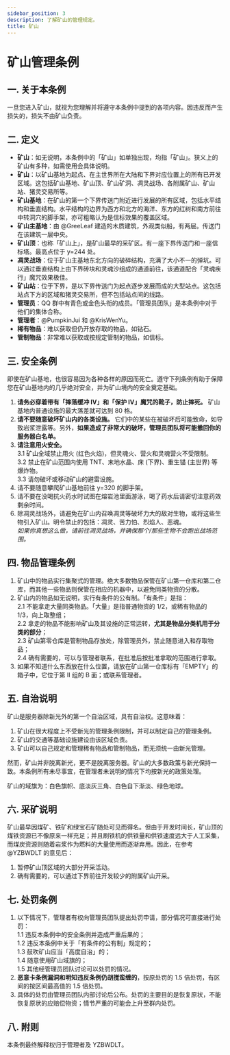 ```yaml
---
sidebar_position: 3
description: 了解矿山的管理规定。
title: 矿山
---
```


# 矿山管理条例

## 一. 关于本条例

一旦您进入矿山，就视为您理解并将遵守本条例中提到的各项内容。因违反而产生损失的，损失不由矿山负责。

## 二. 定义

- **矿山**：如无说明，本条例中的「矿山」如单独出现，均指「矿山」。狭义上的矿山有多种，如需使用会具体说明。
- **矿山**：以矿山基地为起点、在主世界所在大陆和下界对应位置上的所有已开发区域。这包括矿山基地、矿山顶、矿山矿洞、凋灵战场、各附属矿山、矿山站、猪灵交易所等。
- **矿山基地**：在矿山的第一个下界传送门附近进行发展的所有区域，包括水平结构和垂直结构。水平结构的边界为西方和北方的海洋、东方的红树和南方前往中转洞穴的脚手架，亦可粗略认为是信标效果的覆盖区域。
- **矿山主基地**：由 @GreeLeaf 建造的木质建筑，外观类似船，有两层。传送门在该建筑一层中央。
- **矿山顶**：也称「矿山上」，是矿山最早的采矿区。有一座下界传送门和一座信标塔。最高点位于 y=244 处。
- **凋灵战场**：位于矿山主基地东北方向的破碎结构，充满了大小不一的弹坑。可以通过垂直结构上由下界砖块和灵魂沙组成的通道前往，该通道配合「灵魂疾行」魔咒效果极佳。
- **矿山站**：位于下界，是以下界传送门为起点逐步发展而成的大型站点。这包括站点下方的区域和猪灵交易所，但不包括站点间的线路。
- **管理员**：QQ 群中有青色或金色头衔的成员。「管理员团队」是本条例中对于他们的集体合称。
- **管理者**：@PumpkinJui 和 @KrisWenYu。
- **稀有物品**：难以获取但仍开放存取的物品，如钻石。
- **管制物品**：非常难以获取或按规定管制的物品，如信标。

## 三. 安全条例

即使在矿山基地，也很容易因为各种各样的原因而死亡。遵守下列条例有助于保障您在矿山基地内的几乎绝对安全，并为矿山境内的安全奠定基础。

1. **请务必穿着带有「摔落缓冲 IV」和「保护 IV」魔咒的靴子，防止摔死。** 矿山基地内普通设施的最大落差就可达到 80 格。
2. **请不要随意破坏矿山内的各类设施。** 它们中的某些在被破坏后可能致命，如导致岩浆泄露等。另外，**如果造成了非常大的破坏，管理员团队将可能撤回你的服务器白名单。**
3. **请注意用火安全。**  
   3.1 矿山全域禁止用火 (红色火焰)，但灵魂火、营火和灵魂营火不受限制。  
   3.2 禁止在矿山范围内使用 TNT、末地水晶、床 (下界)、重生锚 (主世界) 等爆炸物。  
   3.3 请勿破坏或移动矿山的避雷设施。
4. 请不要随意攀爬矿山基地前往 y=320 的脚手架。
5. 请不要在没喝抗火药水时试图在熔岩池里面游泳，喝了药水后请密切注意药效剩余时间。
6. 除凋灵战场外，请避免在矿山内召唤凋灵等破坏力大的敌对生物，或将这些生物引入矿山。明令禁止的包括：凋灵、苦力怕、烈焰人、恶魂。  
   *如果你真想这么做，请前往凋灵战场，并确保那个/那些生物不会跑出战场范围。*

## 四. 物品管理条例

1. 矿山中的物品实行集聚式的管理。绝大多数物品保管在矿山第一仓库和第二仓库，而其他一些物品则保管在相应的机器中，以避免同类物资的分散。
2. 矿山内的物品如无说明，实行有条件的公有制。「有条件」是指：  
   2.1 不能拿走大量同类物品。「大量」是指普通物资的 1/2，或稀有物品的 1/3，向上取整组；  
   2.2 拿走的物品不能影响矿山及其设施的正常运转，**尤其是物品分类机用于分类的部分**；  
   2.3 矿山第零仓库是管制物品存放处，除管理员外，禁止随意进入和存取物品；  
   2.4 确有需要的，可以与管理者联系，在批准后按批准拿取的范围进行拿取。
3. 如果不知道什么东西放在什么位置，请放在矿山第一仓库标有「EMPTY」的箱子中，它位于第 II 组的 B 面；或联系管理者。

## 五. 自治说明

矿山是服务器除新光外的第一个自治区域，具有自治权。这意味着：

1. 矿山在很大程度上不受新光的管理条例限制，并可以制定自己的管理条例。
2. 矿山的交通等基础设施建设由该区域负责。
3. 矿山可以自己规定和管理稀有物品和管制物品，而无须统一由新光管理。

然而，矿山并非脱离新光，更不是脱离服务器。矿山的大多数政策与新光保持一致。本条例所有未尽事宜，在管理者未说明的情况下均按新光的政策处理。

矿山的域旗为：白色旗帜、底淡灰三角、白色自下渐淡、绿色地球。

## 六. 采矿说明

矿山最早因煤矿、铁矿和绿宝石矿随处可见而得名。但由于开发时间长，矿山顶的煤铁资源已不像原来一样充足；并且刷铁机的供铁量和供铁速度远大于人工采集，而煤炭资源则随着岩浆作为燃料的大量使用而逐渐弃用。因此，在参考 @YZBWDLT 的意见后：

1. 暂停矿山顶区域的大部分开采活动。
2. 确有需要的，可以通过下界前往开发较少的附属矿山开采。

## 七. 处罚条例

1. 以下情况下，管理者有权向管理员团队提出处罚申请，部分情况可直接进行处罚：  
   1.1 违反本条例中的安全条例并造成严重后果的；  
   1.2 违反本条例中关于「有条件的公有制」规定的；  
   1.3 鼓吹矿山应当「高度自治」的；  
   1.4 随意使用矿山域旗的；  
   1.5 其他经管理员团队讨论可以处罚的情况。
2. **恶意卡条例漏洞和明知违反条例仍胡搅蛮缠的**，按原处罚的 1.5 倍处罚，有区间的按区间最高值的 1.5 倍处罚。
3. 具体的处罚由管理员团队内部讨论后公布。处罚的主要目的是恢复原状，不能恢复原状的应赔偿物资；情节严重的可能会上升至群内处罚。

## 八. 附则

本条例最终解释权归于管理者及 YZBWDLT。
